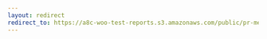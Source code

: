 ```yaml
---
layout: redirect
redirect_to: https://a8c-woo-test-reports.s3.amazonaws.com/public/pr-merge/44439/e2e/index.html
---
```

